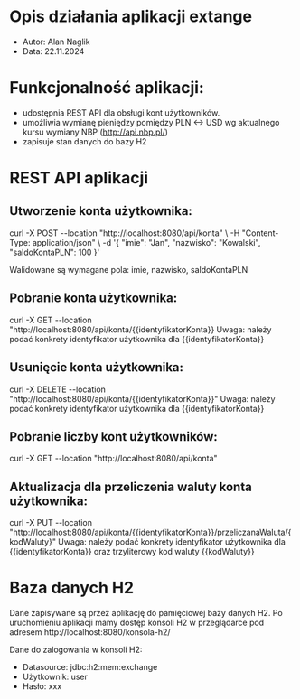 # Opis działania aplikacji extange
* Autor: Alan Naglik
* Data: 22.11.2024

# Funkcjonalność aplikacji:
* udostępnia REST API dla obsługi kont użytkowników. 
* umożliwia wymianę pieniędzy pomiędzy PLN <-> USD wg aktualnego kursu wymiany NBP (http://api.nbp.pl/)
* zapisuje stan danych do bazy H2

# REST API aplikacji
## Utworzenie konta użytkownika:
curl -X POST --location "http://localhost:8080/api/konta" 
\ -H "Content-Type: application/json" 
\ -d '{ "imie": "Jan", "nazwisko": "Kowalski", "saldoKontaPLN": 100 }'

Walidowane są wymagane pola: imie, nazwisko, saldoKontaPLN

## Pobranie konta użytkownika:
curl -X GET --location "http://localhost:8080/api/konta/{{identyfikatorKonta}}
Uwaga: należy podać konkrety identyfikator użytkownika dla {{identyfikatorKonta}}

## Usunięcie konta użytkownika:
curl -X DELETE --location "http://localhost:8080/api/konta/{{identyfikatorKonta}}"
Uwaga: należy podać konkrety identyfikator użytkownika dla {{identyfikatorKonta}}

## Pobranie liczby kont użytkowników:
curl -X GET --location "http://localhost:8080/api/konta"

## Aktualizacja dla przeliczenia waluty konta użytkownika:
curl -X PUT --location "http://localhost:8080/api/konta/{{identyfikatorKonta}}/przeliczanaWaluta/{kodWaluty}"
Uwaga: należy podać konkrety identyfikator użytkownika dla {{identyfikatorKonta}} oraz trzyliterowy kod waluty {{kodWaluty}}


# Baza danych H2
Dane zapisywane są przez aplikację do pamięciowej bazy danych H2. 
Po uruchomieniu aplikacji mamy dostęp konsoli H2 w przeglądarce pod adresem http://localhost:8080/konsola-h2/

Dane do zalogowania w konsoli H2:

* Datasource: jdbc:h2:mem:exchange
* Użytkownik: user
* Hasło: xxx

